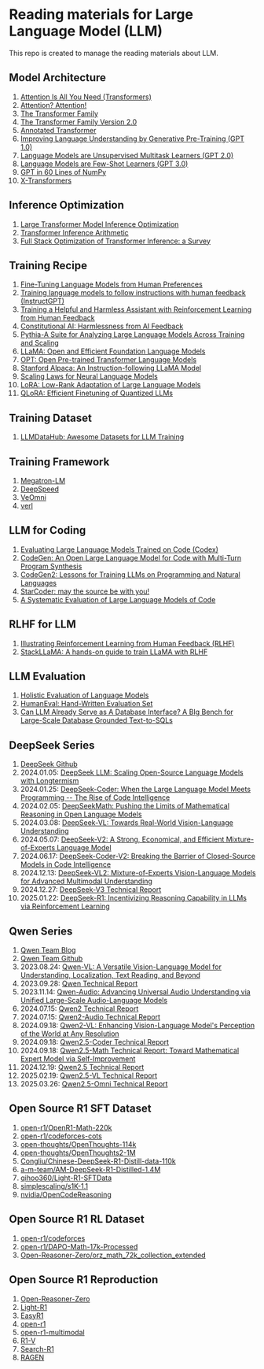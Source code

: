 # Reading materials for Large Language Model (LLM)
This repo is created to manage the reading materials about LLM.

## Model Architecture
1. [Attention Is All You Need (Transformers)](https://arxiv.org/pdf/1706.03762.pdf)
2. [Attention? Attention!](https://lilianweng.github.io/posts/2018-06-24-attention/)
3. [The Transformer Family](https://lilianweng.github.io/posts/2020-04-07-the-transformer-family/)
4. [The Transformer Family Version 2.0](https://lilianweng.github.io/posts/2023-01-27-the-transformer-family-v2/)
5. [Annotated Transformer](http://nlp.seas.harvard.edu/annotated-transformer/)
6. [Improving Language Understanding by Generative Pre-Training (GPT 1.0)](https://www.cs.ubc.ca/~amuham01/LING530/papers/radford2018improving.pdf)
7. [Language Models are Unsupervised Multitask Learners (GPT 2.0)](https://life-extension.github.io/2020/05/27/GPT%E6%8A%80%E6%9C%AF%E5%88%9D%E6%8E%A2/language-models.pdf)
8. [Language Models are Few-Shot Learners (GPT 3.0)](https://proceedings.neurips.cc/paper/2020/file/1457c0d6bfcb4967418bfb8ac142f64a-Paper.pdf)
9. [GPT in 60 Lines of NumPy](https://jaykmody.com/blog/gpt-from-scratch/)
10. [X-Transformers](https://github.com/lucidrains/x-transformers)

## Inference Optimization
1. [Large Transformer Model Inference Optimization](https://lilianweng.github.io/posts/2023-01-10-inference-optimization/)
2. [Transformer Inference Arithmetic](https://kipp.ly/blog/transformer-inference-arithmetic/)
3. [Full Stack Optimization of Transformer Inference: a Survey](https://arxiv.org/pdf/2302.14017.pdf)

## Training Recipe
1. [Fine-Tuning Language Models from Human Preferences](https://arxiv.org/pdf/1909.08593.pdf)
2. [Training language models to follow instructions with human feedback (InstructGPT)](https://arxiv.org/pdf/2203.02155.pdf)
3. [Training a Helpful and Harmless Assistant with Reinforcement Learning from Human Feedback](https://arxiv.org/pdf/2204.05862.pdf)
4. [Constitutional AI: Harmlessness from AI Feedback](https://arxiv.org/pdf/2212.08073.pdf)
5. [Pythia-A Suite for Analyzing Large Language Models Across Training and Scaling](https://arxiv.org/pdf/2304.01373.pdf)
6. [LLaMA: Open and Efficient Foundation Language Models](https://arxiv.org/pdf/2302.13971.pdf)
7. [OPT: Open Pre-trained Transformer Language Models](https://arxiv.org/pdf/2205.01068.pdf)
8. [Stanford Alpaca: An Instruction-following LLaMA Model](https://github.com/tatsu-lab/stanford_alpaca)
9. [Scaling Laws for Neural Language Models](https://arxiv.org/pdf/2001.08361.pdf)
10. [LoRA: Low-Rank Adaptation of Large Language Models](https://arxiv.org/pdf/2106.09685.pdf)
11. [QLoRA: Efficient Finetuning of Quantized LLMs](https://arxiv.org/pdf/2305.14314.pdf) 

## Training Dataset
1. [LLMDataHub: Awesome Datasets for LLM Training](https://github.com/Zjh-819/LLMDataHub)

## Training Framework
1. [Megatron-LM](https://github.com/NVIDIA/Megatron-LM)
2. [DeepSpeed](https://github.com/microsoft/DeepSpeed)
3. [VeOmni](https://github.com/ByteDance-Seed/VeOmni)
4. [verl](https://github.com/volcengine/verl)

## LLM for Coding
1. [Evaluating Large Language Models Trained on Code (Codex)](https://arxiv.org/pdf/2107.03374.pdf)
2. [CodeGen: An Open Large Language Model for Code with Multi-Turn Program Synthesis](https://arxiv.org/pdf/2203.13474.pdf?trk=public_post_comment-text)
3. [CodeGen2: Lessons for Training LLMs on Programming and Natural Languages](https://arxiv.org/pdf/2305.02309.pdf)
4. [StarCoder: may the source be with you!](https://arxiv.org/pdf/2305.06161.pdf)
5. [A Systematic Evaluation of Large Language Models of Code](https://arxiv.org/pdf/2202.13169.pdf)

## RLHF for LLM
1. [Illustrating Reinforcement Learning from Human Feedback (RLHF)](https://huggingface.co/blog/rlhf)
2. [StackLLaMA: A hands-on guide to train LLaMA with RLHF](https://huggingface.co/blog/stackllama)

## LLM Evaluation
1. [Holistic Evaluation of Language Models](https://arxiv.org/pdf/2211.09110.pdf)
2. [HumanEval: Hand-Written Evaluation Set](https://github.com/openai/human-eval/tree/master)
3. [Can LLM Already Serve as A Database Interface? A BIg Bench for Large-Scale Database Grounded Text-to-SQLs](https://arxiv.org/pdf/2305.03111.pdf)

## DeepSeek Series
1. [DeepSeek Github](https://github.com/deepseek-ai)
2. 2024.01.05: [DeepSeek LLM: Scaling Open-Source Language Models with Longtermism](https://arxiv.org/abs/2401.02954)
3. 2024.01.25: [DeepSeek-Coder: When the Large Language Model Meets Programming -- The Rise of Code Intelligence](https://arxiv.org/abs/2401.14196)
4. 2024.02.05: [DeepSeekMath: Pushing the Limits of Mathematical Reasoning in Open Language Models](https://arxiv.org/abs/2402.03300)
5. 2024.03.08: [DeepSeek-VL: Towards Real-World Vision-Language Understanding](https://arxiv.org/abs/2403.05525)
6. 2024.05.07: [DeepSeek-V2: A Strong, Economical, and Efficient Mixture-of-Experts Language Model](https://arxiv.org/abs/2405.04434)
7. 2024.06.17: [DeepSeek-Coder-V2: Breaking the Barrier of Closed-Source Models in Code Intelligence](https://arxiv.org/abs/2406.11931)
8. 2024.12.13: [DeepSeek-VL2: Mixture-of-Experts Vision-Language Models for Advanced Multimodal Understanding](https://arxiv.org/abs/2412.10302)
9. 2024.12.27: [DeepSeek-V3 Technical Report](https://arxiv.org/abs/2412.19437)
10. 2025.01.22: [DeepSeek-R1: Incentivizing Reasoning Capability in LLMs via Reinforcement Learning](https://arxiv.org/abs/2501.12948)

## Qwen Series
1. [Qwen Team Blog](https://qwenlm.github.io/blog/)
2. [Qwen Team Github](https://github.com/QwenLM)
3. 2023.08.24: [Qwen-VL: A Versatile Vision-Language Model for Understanding, Localization, Text Reading, and Beyond](https://arxiv.org/abs/2308.12966)
4. 2023.09.28: [Qwen Technical Report](https://arxiv.org/abs/2309.16609)
5. 2023.11.14: [Qwen-Audio: Advancing Universal Audio Understanding via Unified Large-Scale Audio-Language Models](https://arxiv.org/abs/2311.07919)
6. 2024.07.15: [Qwen2 Technical Report](https://arxiv.org/abs/2407.10671)
7. 2024.07.15: [Qwen2-Audio Technical Report](https://arxiv.org/abs/2407.10759)
8. 2024.09.18: [Qwen2-VL: Enhancing Vision-Language Model's Perception of the World at Any Resolution](https://arxiv.org/abs/2409.12191)
9. 2024.09.18: [Qwen2.5-Coder Technical Report](https://arxiv.org/abs/2409.12186)
10. 2024.09.18: [Qwen2.5-Math Technical Report: Toward Mathematical Expert Model via Self-Improvement](https://arxiv.org/abs/2409.12122)
11. 2024.12.19: [Qwen2.5 Technical Report](https://arxiv.org/abs/2412.15115)
12. 2025.02.19: [Qwen2.5-VL Technical Report](https://arxiv.org/abs/2502.13923)
13. 2025.03.26: [Qwen2.5-Omni Technical Report](https://arxiv.org/abs/2503.20215)

## Open Source R1 SFT Dataset
1. [open-r1/OpenR1-Math-220k](https://huggingface.co/datasets/open-r1/OpenR1-Math-220k)
2. [open-r1/codeforces-cots](https://huggingface.co/datasets/open-r1/codeforces-cots)
3. [open-thoughts/OpenThoughts-114k](https://huggingface.co/datasets/open-thoughts/OpenThoughts-114k)
4. [open-thoughts/OpenThoughts2-1M](https://huggingface.co/datasets/open-thoughts/OpenThoughts2-1M)
5. [Congliu/Chinese-DeepSeek-R1-Distill-data-110k](https://huggingface.co/datasets/Congliu/Chinese-DeepSeek-R1-Distill-data-110k)
6. [a-m-team/AM-DeepSeek-R1-Distilled-1.4M](https://huggingface.co/datasets/a-m-team/AM-DeepSeek-R1-Distilled-1.4M)
7. [qihoo360/Light-R1-SFTData](https://huggingface.co/datasets/qihoo360/Light-R1-SFTData)
8. [simplescaling/s1K-1.1](https://huggingface.co/datasets/simplescaling/s1K-1.1)
9. [nvidia/OpenCodeReasoning](https://huggingface.co/datasets/nvidia/OpenCodeReasoning)

## Open Source R1 RL Dataset
1. [open-r1/codeforces](https://huggingface.co/datasets/open-r1/codeforces)
2. [open-r1/DAPO-Math-17k-Processed](https://huggingface.co/datasets/open-r1/DAPO-Math-17k-Processed)
3. [Open-Reasoner-Zero/orz_math_72k_collection_extended](https://huggingface.co/datasets/Open-Reasoner-Zero/orz_math_72k_collection_extended)

## Open Source R1 Reproduction
1. [Open-Reasoner-Zero](https://github.com/Open-Reasoner-Zero/Open-Reasoner-Zero)
2. [Light-R1](https://github.com/Qihoo360/Light-R1)
3. [EasyR1](https://github.com/hiyouga/EasyR1)
4. [open-r1](https://github.com/huggingface/open-r1)
5. [open-r1-multimodal](https://github.com/EvolvingLMMs-Lab/open-r1-multimodal)
6. [R1-V](https://github.com/Deep-Agent/R1-V)
7. [Search-R1](https://github.com/PeterGriffinJin/Search-R1)
8. [RAGEN](https://github.com/RAGEN-AI/RAGEN)
